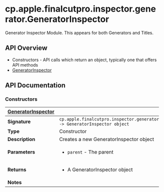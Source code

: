 # cp.apple.finalcutpro.inspector.generator.GeneratorInspector

Generator Inspector Module. This appears for both Generators and Titles.

## API Overview
* Constructors - API calls which return an object, typically one that offers API methods
 * [GeneratorInspector](#GeneratorInspector)

## API Documentation

### Constructors

| [GeneratorInspector](#GeneratorInspector)         |                                                                                     |
| --------------------------------------------|-------------------------------------------------------------------------------------|
| **Signature**                               | `cp.apple.finalcutpro.inspector.generator.GeneratorInspector(parent) -> GeneratorInspector object`                                                                    |
| **Type**                                    | Constructor                                                                     |
| **Description**                             | Creates a new GeneratorInspector object                                                                     |
| **Parameters**                              | <ul><li>`parent`     - The parent</li></ul> |
| **Returns**                                 | <ul><li>A GeneratorInspector object</li></ul>          |
| **Notes**                                   | <ul></ul>                |

